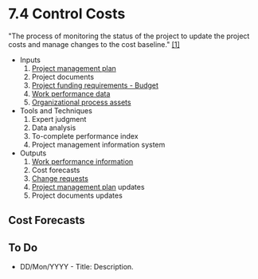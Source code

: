 # 7.4 Control Costs

"The process of monitoring the status of the project to update the project costs
and manage changes to the cost baseline." [[1]](../home.md#references)

- Inputs
  1. [Project management plan](../04-integration/4.2-develop-project-management-plan.md)
  2. Project documents
  3. [Project funding requirements - Budget](07-cost/7.3-determine-budget.md)
  4. [Work performance data](../99-project-files/06-work-performance/00-work-performance.md#work-performance-data)
  5. [Organizational process assets](../01-business-and-environment/03-organizational-process-assets.md)
- Tools and Techniques
  1. Expert judgment
  2. Data analysis
  3. To-complete performance index
  4. Project management information system
- Outputs
  1. [Work performance information](../99-project-files/06-work-performance/00-work-performance.md#work-performance-information)
  2. Cost forecasts
  3. [Change requests](../99-project-files/04-change-requests/00-change-requests.md)
  4. [Project management plan](../04-integration/4.2-develop-project-management-plan.md) updates
  5. Project documents updates

## Cost Forecasts

## To Do

- DD/Mon/YYYY - Title: Description.
